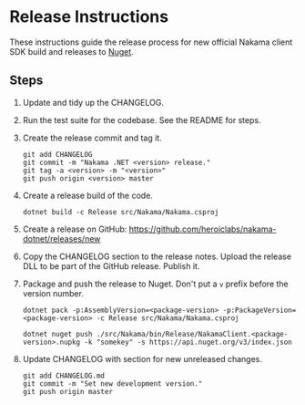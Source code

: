 Release Instructions
===

These instructions guide the release process for new official Nakama client SDK build and releases to [Nuget](https://www.nuget.org/packages/NakamaClient/).

## Steps

1. Update and tidy up the CHANGELOG.

2. Run the test suite for the codebase. See the README for steps.

3. Create the release commit and tag it.

   ```shell
   git add CHANGELOG
   git commit -m "Nakama .NET <version> release."
   git tag -a <version> -m "<version>"
   git push origin <version> master
   ```

4. Create a release build of the code.

   ```shell
   dotnet build -c Release src/Nakama/Nakama.csproj
   ```

5. Create a release on GitHub: https://github.com/heroiclabs/nakama-dotnet/releases/new

6. Copy the CHANGELOG section to the release notes. Upload the release DLL to be part of the GitHub release. Publish it.

7. Package and push the release to Nuget. Don't put a `v` prefix before the version number.

   ```shell
   dotnet pack -p:AssemblyVersion=<package-version> -p:PackageVersion=<package-version> -c Release src/Nakama/Nakama.csproj
   ```

   ```shell
   dotnet nuget push ./src/Nakama/bin/Release/NakamaClient.<package-version>.nupkg -k "somekey" -s https://api.nuget.org/v3/index.json
   ```

8. Update CHANGELOG with section for new unreleased changes.

   ```shell
   git add CHANGELOG.md
   git commit -m "Set new development version."
   git push origin master
   ```
